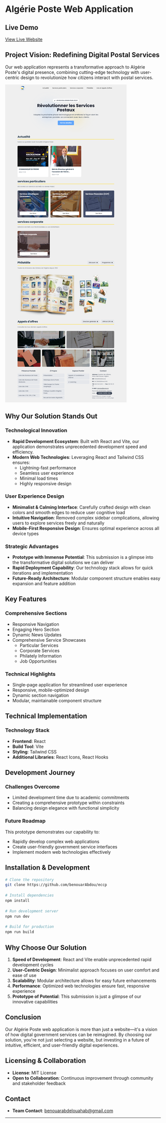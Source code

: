 
# Algérie Poste Web Application

## Live Demo
[View Live Website](https://benouarabdou.github.io/eccp/)

## Project Vision: Redefining Digital Postal Services

Our web application represents a transformative approach to Algérie Poste's digital presence, combining cutting-edge technology with user-centric design to revolutionize how citizens interact with postal services.

![Algérie Poste Web Application Screenshot](src/assets/screenshot.png)



## Why Our Solution Stands Out

### Technological Innovation
- **Rapid Development Ecosystem**: Built with React and Vite, our application demonstrates unprecedented development speed and efficiency.
- **Modern Web Technologies**: Leveraging React and Tailwind CSS ensures:
  - Lightning-fast performance
  - Seamless user experience
  - Minimal load times
  - Highly responsive design

### User Experience Design
- **Minimalist & Calming Interface**: Carefully crafted design with clean colors and smooth edges to reduce user cognitive load
- **Intuitive Navigation**: Removed complex sidebar complications, allowing users to explore services freely and naturally
- **Mobile-First Responsive Design**: Ensures optimal experience across all device types

### Strategic Advantages
- **Prototype with Immense Potential**: This submission is a glimpse into the transformative digital solutions we can deliver
- **Rapid Deployment Capability**: Our technology stack allows for quick iterations and implementation
- **Future-Ready Architecture**: Modular component structure enables easy expansion and feature addition

## Key Features

### Comprehensive Sections
- Responsive Navigation
- Engaging Hero Section
- Dynamic News Updates
- Comprehensive Service Showcases
  - Particular Services
  - Corporate Services
  - Philately Information
  - Job Opportunities

### Technical Highlights
- Single-page application for streamlined user experience
- Responsive, mobile-optimized design
- Dynamic section navigation
- Modular, maintainable component structure

## Technical Implementation

### Technology Stack
- **Frontend**: React
- **Build Tool**: Vite
- **Styling**: Tailwind CSS
- **Additional Libraries**: React Icons, React Hooks

## Development Journey

### Challenges Overcome
- Limited development time due to academic commitments
- Creating a comprehensive prototype within constraints
- Balancing design elegance with functional simplicity

### Future Roadmap
This prototype demonstrates our capability to:
- Rapidly develop complex web applications
- Create user-friendly government service interfaces
- Implement modern web technologies effectively

## Installation & Development

```bash
# Clone the repository
git clone https://github.com/benouarAbdou/eccp

# Install dependencies
npm install

# Run development server
npm run dev

# Build for production
npm run build
```

## Why Choose Our Solution

1. **Speed of Development**: React and Vite enable unprecedented rapid development cycles
2. **User-Centric Design**: Minimalist approach focuses on user comfort and ease of use
3. **Scalability**: Modular architecture allows for easy future enhancements
4. **Performance**: Optimized web technologies ensure fast, responsive experience
5. **Prototype of Potential**: This submission is just a glimpse of our innovative capabilities

## Conclusion

Our Algérie Poste web application is more than just a website—it's a vision of how digital government services can be reimagined. By choosing our solution, you're not just selecting a website, but investing in a future of intuitive, efficient, and user-friendly digital experiences.

## Licensing & Collaboration

- **License**: MIT License
- **Open to Collaboration**: Continuous improvement through community and stakeholder feedback

## Contact

- **Team Contact**: benouarabdelouahab@gmail.com

---

